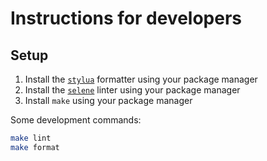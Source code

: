 # Instructions for developers

## Setup

1. Install the [`stylua`](https://github.com/JohnnyMorganz/StyLua) formatter using your package manager
2. Install the [`selene`](https://github.com/Kampfkarren/selene) linter using your package manager
3. Install `make` using your package manager

Some development commands:

```sh
make lint
make format
```
